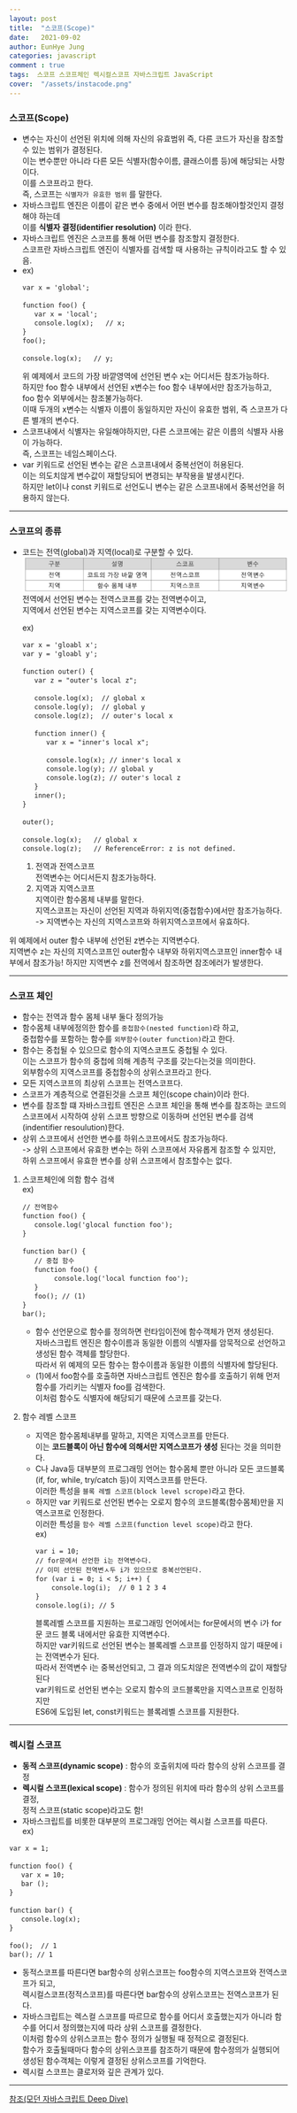 ```yaml
---
layout: post
title:  "스코프(Scope)"
date:   2021-09-02
author: EunHye Jung
categories: javascript
comment : true
tags:  스코프 스코프체인 렉시컬스코프 자바스크립트 JavaScript
cover:  "/assets/instacode.png"
---
```

	
    
### 스코프(Scope)  
   
* 변수는 자신이 선언된 위치에 의해 자신의 유효범위 즉, 다른 코드가 자신을 참조할 수 있는 범위가 결정된다.  
  이는 변수뿐만 아니라 다른 모든 식별자(함수이름, 클래스이름 등)에 해당되는 사항이다.  
  이를 스코프라고 한다.  
  즉, 스코프는 `식별자가 유효한 범위` 를 말한다.  
* 자바스크립트 엔진은 이름이 같은 변수 중에서 어떤 변수를 참조해야할것인지 결정해야 하는데  
  이를 **식별자 결정(identifier resolution)** 이라 한다.     
* 자바스크립트 엔진은 스코프를 통해 어떤 변수를 참조할지 결정한다.  
  스코프란 자바스크립트 엔진이 식별자를 검색할 때 사용하는 규칙이라고도 할 수 있음.    
* ex)
  ```  
  var x = 'global';

  function foo() {
     var x = 'local';
     console.log(x);   // x;
  }
  foo();
  
  console.log(x);   // y;
  ```     
  위 예제에서 코드의 가장 바깥영역에 선언된 변수 x는 어디서든 참조가능하다.  
  하지만 foo 함수 내부에서 선언된 x변수는 foo 함수 내부에서만 참조가능하고,  
  foo 함수 외부에서는 참조불가능하다.  
  이때 두개의 x변수는 식별자 이름이 동일하지만 자신이 유효한 범위, 
  즉 스코프가 다른 별개의 변수다.  
* 스코프내에서 식별자는 유일해야하지만, 다른 스코프에는 같은 이름의 식별자 사용이 가능하다.  
  즉, 스코프는 네임스페이스다.    
* var 키워드로 선언된 변수는 같은 스코프내에서 중복선언이 허용된다.  
  이는 의도치않게 변수값이 재할당되어 변경되는 부작용을 발생시킨다.  
  하지만 let이나 const 키워드로 선언도니 변수는 같은 스코프내에서 중복선언을 허용하지 않는다.  

- - -   
     
### 스코프의 종류  
   
* 코드는 전역(global)과 지역(local)로 구분할 수 있다.   
  ![content01](/assets/contents/js/content01_scope.PNG)  
  전역에서 선언된 변수는 전역스코프를 갖는 전역변수이고,  
  지역에서 선언된 변수는 지역스코프를 갖는 지역변수이다.  
  
  ex)
  ``` 
  var x = 'gloabl x';  
  var y = 'gloabl y';   

  function outer() {
     var z = "outer's local z";   
   
     console.log(x);  // global x
     console.log(y);  // global y 
     console.log(z);  // outer's local x

     function inner() {
        var x = "inner's local x";
        
        console.log(x); // inner's local x
        console.log(y); // global y
        console.log(z); // outer's local z
     }
     inner();  
  }

  outer();

  console.log(x);   // global x
  console.log(z);   // ReferenceError: z is not defined.
  ```   
     
  1) 전역과 전역스코프  
     전역변수는 어디서든지 참조가능하다.  
  2) 지역과 지역스코프  
     지역이란 함수몸체 내부를 말한다.  
     지역스코프는 자신이 선언된 지역과 하위지역(중첩함수)에서만 참조가능하다.  
     -> 지역변수는 자신의 지역스코프와 하위지역스코프에서 유효하다. 
 
 위 예제에서 outer 함수 내부에 선언된 z변수는 지역변수다.  
 지역변수 z는 자신의 지역스코프인 outer함수 내부와 하위지역스코프인 inner함수 내부에서 참조가능!
 하지만 지역변수 z를 전역에서 참조하면 참조에러가 발생한다. 

- - -   
     
### 스코프 체인  
  
* 함수는 전역과 함수 몸체 내부 둘다 정의가능  
* 함수몸체 내부에정의한 함수를 `중첩함수(nested function)`라 하고,  
  중첩함수를 포함하는 함수를 `외부함수(outer function)`라고 한다.  
* 함수는 중첩될 수 있으므로 함수의 지역스코프도 중첩될 수 있다.  
  이는 스코프가 함수의 중첩에 의해 계층적 구조를 갖는다는것을 의미한다.  
  외부함수의 지역스코프를 중첩함수의 상위스코프라고 한다.  
* 모든 지역스코프의 최상위 스코프는 전역스코프다.  
* 스코프가 계층적으로 연결된것을 스코프 체인(scope chain)이라 한다.  
* 변수를 참조할 떄 자바스크립트 엔진은 스코프 체인을 통해 변수를 참조하는 코드의 스코프에서 시작하여 상위 스코프 방향으로 이동하며 선언된 변수를 검색(indentifier resoulution)한다.  
* 상위 스코프에서 선언한 변수를 하위스코프에서도 참조가능하다.  
  -> 상위 스코프에서 유효한 변수는 하위 스코프에서 자유롭게 참조할 수 있지만,  
     하위 스코프에서 유효한 변수를 상위 스코프에서 참조할수는 없다.  
   
1) 스코프체인에 의함 함수 검색        
   ex)
   ```
   // 전역함수
   function foo() {
      console.log('glocal function foo');
   }
    
   function bar() {
      // 중첩 함수
      function foo() {
           console.log('local function foo');
      }
      foo(); // (1)
   }
   bar();
   ```
   * 함수 선언문으로 함수를 정의하면 런타임이전에 함수객체가 먼저 생성된다.  
     자바스크립트 엔진은 함수이름과 동일한 이름의 식별자를 암묵적으로 선언하고  
     생성된 함수 객체를 할당한다.  
     따라서 위 예제의 모든 함수는 함수이름과 동일한 이름의 식별자에 할당된다.  
   * (1)에서 foo함수를 호출하면 자바스크립트 엔진은 함수를 호출하기 위해 먼저 함수를 가리키는 식별자 foo를 검색한다.  
     이처럼 함수도 식별자에 해당되기 때문에 스코프를 갖는다.  
       
2) 함수 레벨 스코프   
   * 지역은 함수몸체내부를 말하고, 지역은 지역스코프를 만든다.  
     이는 **코드블록이 아닌 함수에 의해서만 지역스코프가 생성** 된다는 것을 의미한다.  
   * C나 Java등 대부분의 프로그래밍 언어는 함수몸체 뿐만 아니라 모든 코드블록(if, for, while, try/catch 등)이 지역스코프를 만든다.  
     이러한 특성을 `블록 레벨 스코프(block level scrope)`라고 한다.  
   * 하지만 var 키워드로 선언된 변수는 오로지 함수의 코드블록(함수몸체)만을 지역스코프로 인정한다.  
     이러한 특성을 `함수 레벨 스코프(function level scope)`라고 한다.  
     ex)
     ```
     var i = 10;
     // for문에서 선언한 i는 전역변수다.  
     // 이미 선언된 전역변ㅅ두 i가 있으므로 중복선언된다.  
     for (var i = 0; i < 5; i++) {
         console.log(i);  // 0 1 2 3 4
     }
     console.log(i); // 5  
     ```   
     블록레벨 스코프를 지원하는 프로그래밍 언어에서는 for문에서의 변수 i가 for문 코드 블록 내에서만 유효한 지역변수다.  
     하지만 var키워드로 선언된 변수는 블록레벨 스코프를 인정하지 않기 때문에 i는 전역변수가 된다.  
     따라서 전역변수 i는 중복선언되고, 그 결과 의도치않은 전역변수의 값이 재할당된다   
     var키워드로 선언된 변수는 오로지 함수의 코드블록만을 지역스코프로 인정하지만  
     ES6에 도입된 let, const키워드는 블록레벨 스코프를 지원한다.      

- - -   
     
### 렉시컬 스코프   
   
* **동적 스코프(dynamic scope)** : 함수의 호출위치에 따라 함수의 상위 스코프를 결정   
* **렉시컬 스코프(lexical scope)** : 함수가 정의된 위치에 따라 함수의 상위 스코프를 결정,  
                                    정적 스코프(static scope)라고도 함!  
* 자바스크립트를 비롯한 대부분의 프로그래밍 언어는 렉시컬 스코프를 따른다.  
ex)
```   
var x = 1;

function foo() {
   var x = 10;
   bar ();
}

function bar() {
   console.log(x);
}

foo();  // 1
bar(); // 1
```   
* 동적스코프를 따른다면 bar함수의 상위스코프는 foo함수의 지역스코프와 전역스코프가 되고,  
  렉시컬스코프(정적스코프)를 따른다면 bar함수의 상위스코프는 전역스코프가 된다.  
* 자바스크립트는 렉스컬 스코프를 따르므로 함수를 어디서 호출했는지가 아니라 함수를 어디서 정의했는지에 따라 상위 스코프를 결정한다.  
  이처럼 함수의 상위스코프는 함수 정의가 실행될 때 정적으로 결정된다.  
  함수가 호출될때마다 함수의 상위스코프를 참조하기 때문에 함수정의가 실행되어 생성된 함수객체는 이렇게 결정된 상위스코프를 기억한다.  
* 렉시컬 스코프는 클로저와 깊은 관계가 있다.  
     
- - -   
      
[참조(모던 자바스크립트 Deep Dive)](https://book.naver.com/bookdb/book_detail.nhn?bid=16710547)
    
